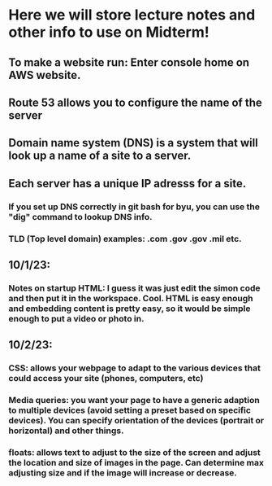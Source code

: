 # Here we will store lecture notes and other info to use on Midterm!

## To make a website run: Enter console home on AWS website. 
## Route 53 allows you to configure the name of the server
## Domain name system (DNS) is a system that will look up a name of a site to a server.
## Each server has a unique IP adresss for a site. 
### If you set up DNS correctly in git bash for byu, you can use the "dig" command to lookup DNS info. 
### TLD (Top level domain) examples: .com .gov .gov .mil etc.

## 10/1/23: 
### Notes on startup HTML: I guess it was just edit the simon code and then put it in the workspace. Cool. HTML is easy enough and embedding content is pretty easy, so it would be simple enough to put a video or photo in.

## 10/2/23: 
### CSS: allows your webpage to adapt to the various devices that could access your site (phones, computers, etc)
### Media queries: you want your page to have a generic adaption to multiple devices (avoid setting a preset based on specific devices). You can specify orientation of the devices (portrait or horizontal) and other things.
### floats: allows text to adjust to the size of the screen and adjust the location and size of images in the page. Can determine max adjusting size and if the image will increase or decrease.
### 
